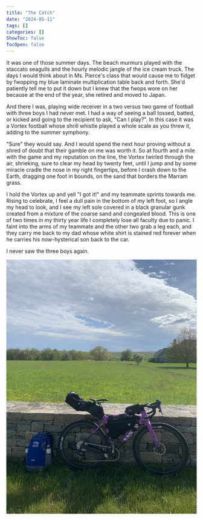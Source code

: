 ```yaml
---
title: "The Catch"
date: "2024-05-11"
tags: []
categories: []
ShowToc: false
TocOpen: false
---
```


It was one of those summer days. The beach murmurs played with the staccato seagulls and the hourly melodic jangle of the ice cream truck. The days I would think about in Ms. Pierce's class that would cause me to fidget by fwopping my blue laminate multiplication table back and forth. She'd patiently tell me to put it down but I knew that the fwops wore on her because at the end of the year, she retired and moved to Japan.

And there I was, playing wide receiver in a two versus two game of football with three boys I had never met. I had a way of seeing a ball tossed, batted, or kicked and going to the recipient to ask, "Can I play?". In this case it was a Vortex football whose shrill whistle played a whole scale as you threw it, adding to the summer symphony.

"Sure" they would say. And I would spend the next hour proving without a shred of doubt that their gamble on me was worth it. So at fourth and a mile with the game and my reputation on the line, the Vortex twirled through the air, shrieking, sure to clear my head by twenty feet, until I jump and by some miracle cradle the nose in my right fingertips, before I crash down to the Earth, dragging one foot in bounds, on the sand that borders the Marram grass.

I hold the Vortex up and yell "I got it!" and my teammate sprints towards me. Rising to celebrate, I feel a dull pain in the bottom of my left foot, so I angle my head to look, and I see my left sole covered in a black granular gunk created from a mixture of the coarse sand and congealed blood. This is one of two times in my thirty year life I completely lose all faculty due to panic. I faint into the arms of my teammate and the other two grab a leg each, and they carry me back to my dad whose white shirt is stained red forever when he carries his now-hysterical son back to the car.

I never saw the three boys again.

![daily_photo](../../05092024.jpeg)